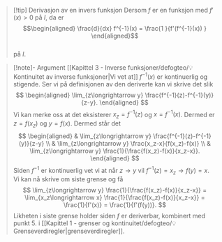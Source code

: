 > [!tip] Derivasjon av en invers funksjon
> Dersom $f$ er en funksjon med $f'(x)>0$ på $I$, da er
> $$\begin{aligned} \frac{d}{dx} f^{-1}(x) = \frac{1 }{f'(f^{-1}(x)) }   \end{aligned}$$  
> på $I$.

> [!note]- Argument 
> [[Kapittel 3 - Inverse funksjoner/defogteo/💡 Kontinuitet av inverse funksjoner|Vi vet at]] $f^{-1}(x)$ er kontinuerlig og stigende. Ser vi på definisjonen av den deriverte kan vi skrive det slik
> $$
> \begin{aligned} 
> \lim_{z\longrightarrow   y} \frac{f^{-1}(z)-f^{-1}(y)}{z-y}.
> \end{aligned} 
> $$ 
> Vi kan merke oss at det eksisterer $x_z = f^{-1}(z)$ og $x = f^{-1}(x)$. Dermed er $z = f(x_z)$ og $y=f(x)$. Dermed står det
>  $$
> \begin{aligned} 
> & \lim_{z\longrightarrow   y} \frac{f^{-1}(z)-f^{-1}(y)}{z-y} \\
> & \lim_{z\longrightarrow  y} \frac{x_z-x}{f(x_z)-f(x)} \\
> & \lim_{z\longrightarrow  y} \frac{1}{\frac{f(x_z)-f(x)}{x_z-x}}.
> \end{aligned} 
> $$ 
> Siden $f^{-1}$ er kontinuerlig vet vi at når $z\longrightarrow y$ vil $f^{-1}(z) = x_z \longrightarrow f(y) = x$. Vi kan nå skrive om siste grense og få
> $$
>  \lim_{z\longrightarrow  y} \frac{1}{\frac{f(x_z)-f(x)}{x_z-x}} = \lim_{x_z\longrightarrow  x} \frac{1}{\frac{f(x_z)-f(x)}{x_z-x}} = \frac{1}{f'(x)} = \frac{1}{f'(f(y))}.
> $$
> Likheten i siste grense holder siden $f$ er deriverbar, kombinert med punkt 5. i [[Kapittel 1 - grenser og kontinuitet/defogteo/💡 Grenseverdiregler|grenseverdiregler]].

